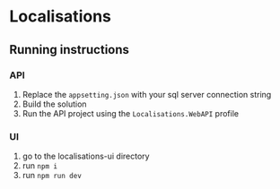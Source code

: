 # Localisations

## Running instructions 
### API
1. Replace the `appsetting.json` with your sql server connection string
1. Build the solution 
1. Run the API project using the `Localisations.WebAPI` profile

### UI 
1. go to the localisations-ui directory
1. run `npm i`
1. run `npm run dev`

